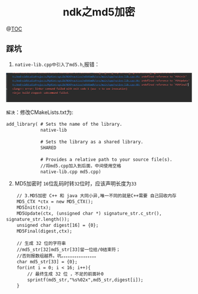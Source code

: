 # <center>ndk之md5加密<center>
@[TOC](ndk01_md5加密)

## 踩坑

1. `native-lib.cpp中引入了md5.h`,报错：

![](cpp中引入还是报错.png)

`解决`：修改CMakeLists.txt为:

```
add_library( # Sets the name of the library.
             native-lib

             # Sets the library as a shared library.
             SHARED

             # Provides a relative path to your source file(s).
             //将md5.cpp加入到后面，中间使用空格
             native-lib.cpp md5.cpp)
```

2. MD5加密时 `16`位乱码时转`32`位时，应该声明长度为`33`

```
    // 3.MD5加密 C++ 和 java 大同小异,唯一不同的就是C++需要 自己回收内存
    MD5_CTX *ctx = new MD5_CTX();
    MD5Init(ctx);
    MD5Update(ctx, (unsigned char *) signature_str.c_str(), signature_str.length());
    unsigned char digest[16] = {0};
    MD5Final(digest,ctx);

    // 生成 32 位的字符串
    //md5_str[32]md5_str[33]留一位给/0结束符；
    //否则报数组越界。坑。。。。。。。。。。。。。。。。
    char md5_str[33] = {0};
    for(int i = 0; i < 16; i++){
        // 最终生成 32 位 ，不足的前面补0
        sprintf(md5_str,"%s%02x",md5_str,digest[i]);
    }

```
